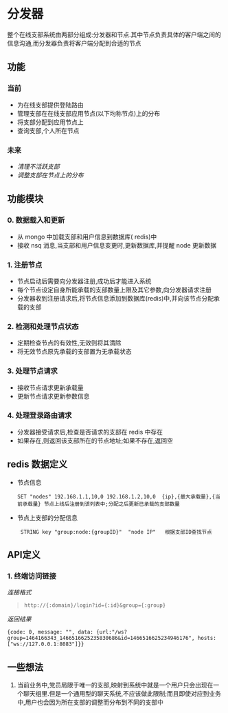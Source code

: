 # 分发器
整个在线支部系统由两部分组成:分发器和节点.其中节点负责具体的客户端之间的信息沟通,而分发器负责将客户端分配到合适的节点
## **功能**

### 当前
* 为在线支部提供登陆路由
* 管理支部在在线支部应用节点(以下均称节点)上的分布
* 将支部分配到应用节点上
* 查询支部,个人所在节点

### 未来
* *清理不活跃支部*
* *调整支部在节点上的分布*

## **功能模块**

### 0. 数据载入和更新
* 从 mongo 中加载支部和用户信息到数据库( redis)中
* 接收 nsq 消息,当支部和用户信息变更时,更新数据库,并提醒 node 更新数据

### 1. 注册节点
* 节点启动后需要向分发器注册,成功后才能进入系统
* 每个节点设定自身所能承载的支部数量上限及其它参数,向分发器请求注册
* 分发器收到注册请求后,将节点信息添加到数据库(redis)中,并向该节点分配承载的支部

### 2. 检测和处理节点状态
* 定期检查节点的有效性,无效则将其清除
* 将无效节点原先承载的支部置为无承载状态

### 3. 处理节点请求
* 接收节点请求更新承载量
* 更新节点请求更新参数信息

### 4. 处理登录路由请求
* 分发器接受请求后,检查是否请求的支部在 redis 中存在
* 如果存在,则返回该支部所在的节点地址;如果不存在,返回空


## **redis 数据定义**

* 节点信息  

    ```SET "nodes" 192.168.1.1,10,0 192.168.1.2,10,0  {ip},{最大承载量},{当前承载量} 节点上线后注册到该列表中;分配之后更新已承载的支部数量```
* 节点上支部的分配信息

    ``` STRING key "group:node:{groupID}"  "node IP"   根据支部ID查找节点```


## **API定义**

### 1. 终端访问链接 
*连接格式*
> ```http://{:domain}/login?id={:id}&group={:group}```

*返回结果*
```
{code: 0, message: "", data: {url:"/ws?group=1464166343_1466516625235830686&id=1466516625234946176", hosts:["ws://127.0.0.1:8083"]}}
```

## **一些想法**

1. 当前业务中,党员局限于唯一的支部,映射到系统中就是一个用户只会出现在一个聊天组里.但是一个通用型的聊天系统,不应该做此限制;而且即使对应到业务中,用户也会因为所在支部的调整而分布到不同的支部中


